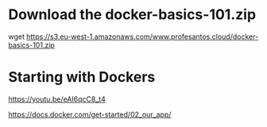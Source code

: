 # Download the docker-basics-101.zip

wget  https://s3.eu-west-1.amazonaws.com/www.profesantos.cloud/docker-basics-101.zip

# Starting with Dockers

https://youtu.be/eAI6qcC8_t4

https://docs.docker.com/get-started/02_our_app/

